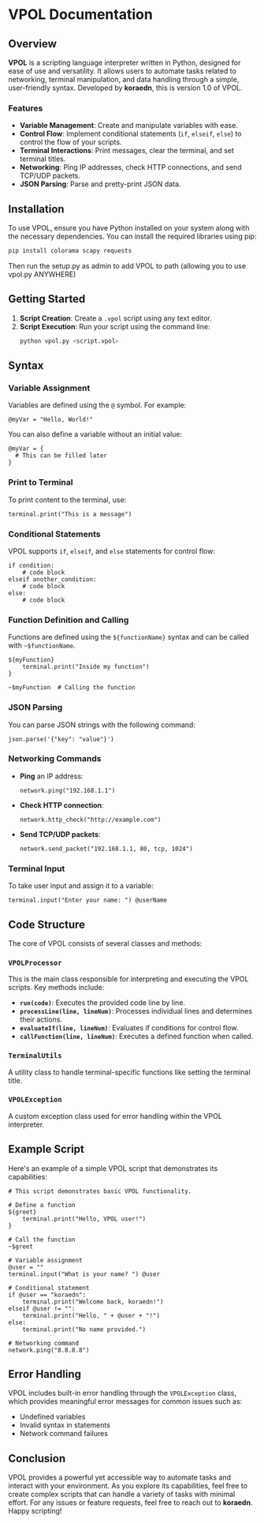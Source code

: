 # VPOL Documentation

## Overview

**VPOL** is a scripting language interpreter written in Python, designed for ease of use and versatility. It allows users to automate tasks related to networking, terminal manipulation, and data handling through a simple, user-friendly syntax. Developed by **koraedn**, this is version 1.0 of VPOL.

### Features

- **Variable Management**: Create and manipulate variables with ease.
- **Control Flow**: Implement conditional statements (`if`, `elseif`, `else`) to control the flow of your scripts.
- **Terminal Interactions**: Print messages, clear the terminal, and set terminal titles.
- **Networking**: Ping IP addresses, check HTTP connections, and send TCP/UDP packets.
- **JSON Parsing**: Parse and pretty-print JSON data.

## Installation

To use VPOL, ensure you have Python installed on your system along with the necessary dependencies. You can install the required libraries using pip:

```bash
pip install colorama scapy requests
```

Then run the setup.py as admin to add VPOL to path (allowing you to use vpol.py ANYWHERE)

## Getting Started

1. **Script Creation**: Create a `.vpol` script using any text editor.
2. **Script Execution**: Run your script using the command line:
    ```bash
    python vpol.py <script.vpol>
    ```

## Syntax

### Variable Assignment

Variables are defined using the `@` symbol. For example:

```plaintext
@myVar = "Hello, World!"
```

You can also define a variable without an initial value:

```plaintext
@myVar = {
  # This can be filled later
}
```

### Print to Terminal

To print content to the terminal, use:

```plaintext
terminal.print("This is a message")
```

### Conditional Statements

VPOL supports `if`, `elseif`, and `else` statements for control flow:

```plaintext
if condition:
    # code block
elseif another_condition:
    # code block
else:
    # code block
```

### Function Definition and Calling

Functions are defined using the `${functionName}` syntax and can be called with `~$functionName`.

```plaintext
${myFunction}
    terminal.print("Inside my function")
}

~$myFunction  # Calling the function
```

### JSON Parsing

You can parse JSON strings with the following command:

```plaintext
json.parse('{"key": "value"}')
```

### Networking Commands

- **Ping** an IP address:

    ```plaintext
    network.ping("192.168.1.1")
    ```

- **Check HTTP connection**:

    ```plaintext
    network.http_check("http://example.com")
    ```

- **Send TCP/UDP packets**:

    ```plaintext
    network.send_packet("192.168.1.1, 80, tcp, 1024")
    ```

### Terminal Input

To take user input and assign it to a variable:

```plaintext
terminal.input("Enter your name: ") @userName
```

## Code Structure

The core of VPOL consists of several classes and methods:

### `VPOLProcessor`

This is the main class responsible for interpreting and executing the VPOL scripts. Key methods include:

- **`run(code)`**: Executes the provided code line by line.
- **`processLine(line, lineNum)`**: Processes individual lines and determines their actions.
- **`evaluateIf(line, lineNum)`**: Evaluates if conditions for control flow.
- **`callFunction(line, lineNum)`**: Executes a defined function when called.

### `TerminalUtils`

A utility class to handle terminal-specific functions like setting the terminal title.

### `VPOLException`

A custom exception class used for error handling within the VPOL interpreter.

## Example Script

Here's an example of a simple VPOL script that demonstrates its capabilities:

```plaintext
# This script demonstrates basic VPOL functionality.

# Define a function
${greet}
    terminal.print("Hello, VPOL user!")
}

# Call the function
~$greet

# Variable assignment
@user = ""
terminal.input("What is your name? ") @user

# Conditional statement
if @user == "koraedn":
    terminal.print("Welcome back, koraedn!")
elseif @user != "":
    terminal.print("Hello, " + @user + "!")
else:
    terminal.print("No name provided.")

# Networking command
network.ping("8.8.8.8")
```

## Error Handling

VPOL includes built-in error handling through the `VPOLException` class, which provides meaningful error messages for common issues such as:

- Undefined variables
- Invalid syntax in statements
- Network command failures

## Conclusion

VPOL provides a powerful yet accessible way to automate tasks and interact with your environment. As you explore its capabilities, feel free to create complex scripts that can handle a variety of tasks with minimal effort. For any issues or feature requests, feel free to reach out to **koraedn**. Happy scripting!
